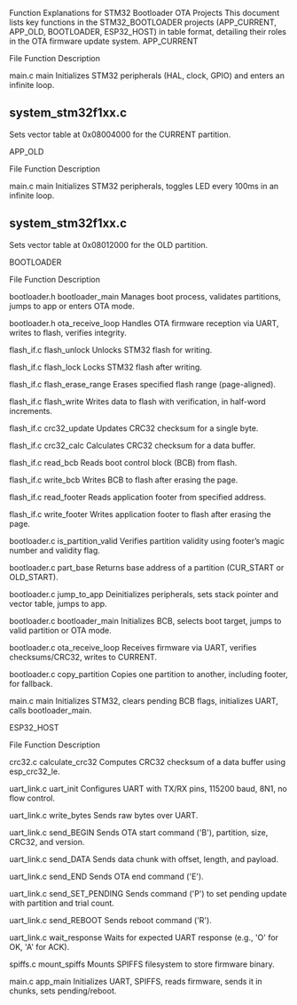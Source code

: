Function Explanations for STM32 Bootloader OTA Projects
This document lists key functions in the STM32_BOOTLOADER projects (APP_CURRENT, APP_OLD, BOOTLOADER, ESP32_HOST) in table format, detailing their roles in the OTA firmware update system.
APP_CURRENT



File
Function
Description



main.c
main
Initializes STM32 peripherals (HAL, clock, GPIO) and enters an infinite loop.


system_stm32f1xx.c
-
Sets vector table at 0x08004000 for the CURRENT partition.


APP_OLD



File
Function
Description



main.c
main
Initializes STM32 peripherals, toggles LED every 100ms in an infinite loop.


system_stm32f1xx.c
-
Sets vector table at 0x08012000 for the OLD partition.


BOOTLOADER



File
Function
Description



bootloader.h
bootloader_main
Manages boot process, validates partitions, jumps to app or enters OTA mode.


bootloader.h
ota_receive_loop
Handles OTA firmware reception via UART, writes to flash, verifies integrity.


flash_if.c
flash_unlock
Unlocks STM32 flash for writing.


flash_if.c
flash_lock
Locks STM32 flash after writing.


flash_if.c
flash_erase_range
Erases specified flash range (page-aligned).


flash_if.c
flash_write
Writes data to flash with verification, in half-word increments.


flash_if.c
crc32_update
Updates CRC32 checksum for a single byte.


flash_if.c
crc32_calc
Calculates CRC32 checksum for a data buffer.


flash_if.c
read_bcb
Reads boot control block (BCB) from flash.


flash_if.c
write_bcb
Writes BCB to flash after erasing the page.


flash_if.c
read_footer
Reads application footer from specified address.


flash_if.c
write_footer
Writes application footer to flash after erasing the page.


bootloader.c
is_partition_valid
Verifies partition validity using footer’s magic number and validity flag.


bootloader.c
part_base
Returns base address of a partition (CUR_START or OLD_START).


bootloader.c
jump_to_app
Deinitializes peripherals, sets stack pointer and vector table, jumps to app.


bootloader.c
bootloader_main
Initializes BCB, selects boot target, jumps to valid partition or OTA mode.


bootloader.c
ota_receive_loop
Receives firmware via UART, verifies checksums/CRC32, writes to CURRENT.


bootloader.c
copy_partition
Copies one partition to another, including footer, for fallback.


main.c
main
Initializes STM32, clears pending BCB flags, initializes UART, calls bootloader_main.


ESP32_HOST



File
Function
Description



crc32.c
calculate_crc32
Computes CRC32 checksum of a data buffer using esp_crc32_le.


uart_link.c
uart_init
Configures UART with TX/RX pins, 115200 baud, 8N1, no flow control.


uart_link.c
write_bytes
Sends raw bytes over UART.


uart_link.c
send_BEGIN
Sends OTA start command ('B'), partition, size, CRC32, and version.


uart_link.c
send_DATA
Sends data chunk with offset, length, and payload.


uart_link.c
send_END
Sends OTA end command ('E').


uart_link.c
send_SET_PENDING
Sends command ('P') to set pending update with partition and trial count.


uart_link.c
send_REBOOT
Sends reboot command ('R').


uart_link.c
wait_response
Waits for expected UART response (e.g., 'O' for OK, 'A' for ACK).


spiffs.c
mount_spiffs
Mounts SPIFFS filesystem to store firmware binary.


main.c
app_main
Initializes UART, SPIFFS, reads firmware, sends it in chunks, sets pending/reboot.

